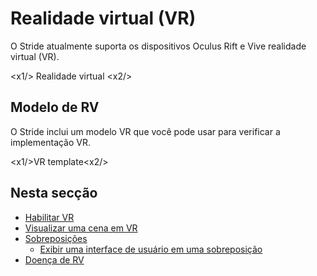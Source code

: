 # Realidade virtual (VR)

O Stride atualmente suporta os dispositivos Oculus Rift e Vive realidade virtual (VR).

<x1\/> Realidade virtual <x2\/>

## Modelo de RV

O Stride inclui um modelo VR que você pode usar para verificar a implementação VR.

<x1\/>VR template<x2\/>

## Nesta secção

* [Habilitar VR](enable-vr.md)
* [Visualizar uma cena em VR](preview-a-scene-in-vr.md)
* [Sobreposições](overlays.md)
   * [Exibir uma interface de usuário em uma sobreposição](display-a-UI-in-an-overlay.md)
* [Doença de RV](vr-sickness.md)